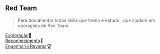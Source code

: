 ## Red Team

>Para documentar todas skills que treino e estudo , que ajudam em operações de Red Team.


[Exploração](Exploits/docs):mag_right:</br>
[Reconhecimento](Reconnaissance/docs):ghost:</br>
[Engenharia Reversa](Reversing-Engineering/docs):trophy:</br>